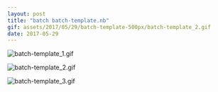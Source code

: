 ```yaml
---
layout: post
title: "batch batch-template.nb"
gif: assets/2017/05/29/batch-template-500px/batch-template_2.gif
date: 2017-05-29
---
```


![batch-template_1.gif](../../../assets/2017/05/29/batch-template-500px/batch-template_1.gif)

![batch-template_2.gif](../../../assets/2017/05/29/batch-template-500px/batch-template_2.gif)

![batch-template_3.gif](../../../assets/2017/05/29/batch-template-500px/batch-template_3.gif)


